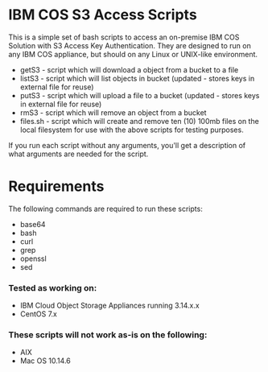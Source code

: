 # IBM COS S3 Access Scripts
This is a simple set of bash scripts to access an on-premise IBM COS Solution with S3 Access Key Authentication.  They are designed to run on any IBM COS appliance, but should on any Linux or UNIX-like environment.

* getS3 - script which will download a object from a bucket to a file
* listS3 - script which will list objects in bucket (updated - stores keys in external file for reuse)
* putS3 - script which will upload a file to a bucket (updated - stores keys in external file for reuse)
* rmS3 - script which will remove an object from a bucket
* files.sh - script which will create and remove ten (10) 100mb files on the local filesystem for use with the above scripts for testing purposes.

If you run each script without any arguments, you'll get a description of what arguments are needed for the script.

# Requirements

The following commands are required to run these scripts:

* base64
* bash
* curl
* grep
* openssl
* sed

### Tested as working on:

* IBM Cloud Object Storage Appliances running 3.14.x.x
* CentOS 7.x

### These scripts will not work as-is on the following:

* AIX
* Mac OS 10.14.6
